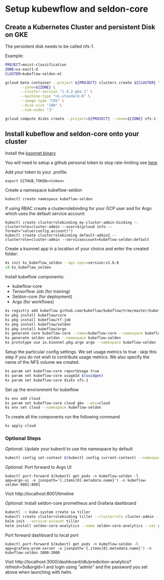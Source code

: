 # Setup kubewflow and seldon-core

## Create a Kubernetes Cluster and persistent Disk on GKE

The persistent disk needs to be called nfs-1.

Example: 

```bash
PROJECT=mnist-classification
ZONE=us-east1-d
CLUSTER=kubeflow-seldon-ml

gcloud beta container --project ${PROJECT} clusters create ${CLUSTER} \
       --zone=${ZONE} \
       --cluster-version "1.9.2-gke.1" \
       --machine-type "n1-standard-8" \
       --image-type "COS" \
       --disk-size "100" \
       --num-nodes "3" 

gcloud compute disks create --project=${PROJECT} --zone=${ZONE} nfs-1 --description="PD to back NFS storage on GKE." --size=1TB

```


## Install kubeflow and seldon-core onto your cluster

Install the [ksonnet binary](https://github.com/ksonnet/ksonnet/releases)

You will need to setup a github personal token to stop rate-limiting see [here](https://github.com/ksonnet/ksonnet/blob/master/docs/troubleshooting.md)

Add your token to your .profile.

```
export GITHUB_TOKEN=<token>
```

Create a namespace kubeflow-seldon

```bash
kubectl create namespace kubeflow-seldon
```

If using RBAC create a clusterrolebinding for your GCP user and for Argo which uses the default service account:

```
kubectl create clusterrolebinding my-cluster-admin-binding --clusterrole=cluster-admin --user=$(gcloud info --format="value(config.account)")
kubectl create clusterrolebinding default-admin2 --clusterrole=cluster-admin --serviceaccount=kubeflow-seldon:default
```

Create a ksonnet app in a location of your choice and enter the created folder:

```bash
ks init ks_kubeflow_seldon --api-spec=version:v1.8.0
cd ks_kubeflow_seldon
```

Install kubeflow components:

  * kubeflow-core
  * Tensorflow Job (for training)
  * Seldon-core (for deployment)
  * Argo (for workflows)

```bash
ks registry add kubeflow github.com/kubeflow/kubeflow/tree/master/kubeflow 
ks pkg install kubeflow/core 
ks pkg install kubeflow/tf-job
ks pkg install kubeflow/seldon
ks pkg install kubeflow/argo
ks generate core kubeflow-core --name=kubeflow-core --namespace kubeflow-seldon
ks generate seldon seldon --namespace kubeflow-seldon
ks prototype use io.ksonnet.pkg.argo argo --namespace kubeflow-seldon --name argo
```

Setup the particular config settings. We set usage metrics to true : skip this step if you do not wish to contribute usage metrics. We also specify the name of the NFS volume we created.

```bash
ks param set kubeflow-core reportUsage true
ks param set kubeflow-core usageId $(uuidgen)
ks param set kubeflow-core disks nfs-1
```

Set up the environment for kubeflow

```bash
ks env add cloud
ks param set kubeflow-core cloud gke --env=cloud
ks env set cloud --namespace kubeflow-seldon
```

To create all the components run the following command

```bash
ks apply cloud
```


### Optional Steps

*Optional*: Update your kubectl to use the namespace by default

```bash
kubectl config set-context $(kubectl config current-context) --namespace=kubeflow-seldon
```


*Optional*: Port forward to Argo UI

```
kubectl port-forward $(kubectl get pods -n kubeflow-seldon -l app=argo-ui -o jsonpath='{.items[0].metadata.name}') -n kubeflow-seldon 8001:8001
```

Visit http://localhost:8001/timeline

*Optional*: Install seldon-core prometheus and Grafana dashboard

```bash
kubectl -n kube-system create sa tiller
kubectl create clusterrolebinding tiller --clusterrole cluster-admin --serviceaccount=kube-system:tiller
helm init --service-account tiller
helm install seldon-core-analytics --name seldon-core-analytics --set grafana_prom_admin_password=password --set persistence.enabled=false --repo https://storage.googleapis.com/seldon-charts --namespace kubeflow-seldon
```

Port forward dashboard to local port

```
kubectl port-forward $(kubectl get pods -n kubeflow-seldon -l app=grafana-prom-server -o jsonpath='{.items[0].metadata.name}') -n kubeflow-seldon 3000:3000
```

Visit http://localhost:3000/dashboard/db/prediction-analytics?refresh=5s&orgId=1 and login using "admin" and the password you set above when launching with helm.
